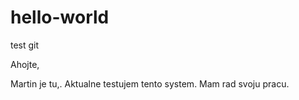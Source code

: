 # hello-world
test git


Ahojte,

Martin je tu,. Aktualne testujem tento system. Mam rad svoju pracu.
